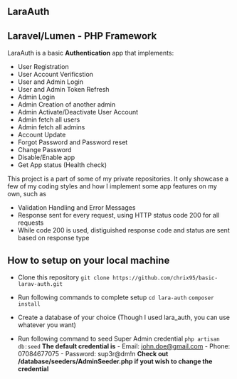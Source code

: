 ## LaraAuth
## Laravel/Lumen  - PHP Framework

LaraAuth is a basic **Authentication** app that implements:
- User Registration
- User Account Verificstion
- User and Admin Login
- User and Admin Token Refresh
- Admin Login
- Admin Creation of another admin
- Admin Activate/Deactivate User Account
- Admin fetch all users
- Admin fetch all admins
- Account Update
- Forgot Password and Password reset 
- Change Password
- Disable/Enable app
- Get App status (Health check)


This project is a part of some of my private repositories. It only showcase a few of my coding styles and how I implement some app features on my own, such as
- Validation Handling and Error Messages
- Response sent for every request, using HTTP status code 200 for all requests
- While code 200 is used, distiguished response code and status are sent based on response type 



## How to setup on your local machine
- Clone this repository
    ```git clone https://github.com/chrix95/basic-larav-auth.git```

- Run following commands to complete setup
    ```cd lara-auth```
    ```composer install```

- Create a database of your choice (Though I used lara_auth, you can use whatever you want)

- Run following command to seed Super Admin credential
    ```php artisan db:seed```
    **The default credential is**
        - Email:    john.doe@gmail.com
        - Phone:    07084677075
        - Password: sup3r@dm!n
    **Check out /database/seeders/AdminSeeder.php if yout wish to change the credential**


